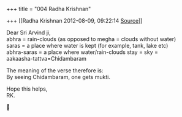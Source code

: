 +++
title = "004 Radha Krishnan"

+++
[[Radha Krishnan	2012-08-09, 09:22:14 [Source](https://groups.google.com/g/samskrita/c/9pLmZYZ4NcI)]]



Dear Sri Arvind ji,  
abhra = rain-clouds (as opposed to megha = clouds without water)  
saras = a place where water is kept (for example, tank, lake etc)  
abhra-saras = a place where water/rain-clouds stay = sky =  
aakaasha-tattva=Chidambaram

The meaning of the verse therefore is:  
By seeing Chidambaram, one gets mukti.

Hope this helps,  
RK.



